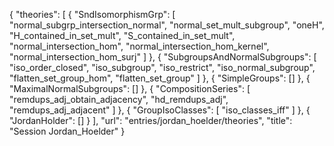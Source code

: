 {
    "theories": [
        {
            "SndIsomorphismGrp": [
                "normal_subgrp_intersection_normal",
                "normal_set_mult_subgroup",
                "oneH",
                "H_contained_in_set_mult",
                "S_contained_in_set_mult",
                "normal_intersection_hom",
                "normal_intersection_hom_kernel",
                "normal_intersection_hom_surj"
            ]
        },
        {
            "SubgroupsAndNormalSubgroups": [
                "iso_order_closed",
                "iso_subgroup",
                "iso_restrict",
                "iso_normal_subgroup",
                "flatten_set_group_hom",
                "flatten_set_group"
            ]
        },
        {
            "SimpleGroups": []
        },
        {
            "MaximalNormalSubgroups": []
        },
        {
            "CompositionSeries": [
                "remdups_adj_obtain_adjacency",
                "hd_remdups_adj",
                "remdups_adj_adjacent"
            ]
        },
        {
            "GroupIsoClasses": [
                "iso_classes_iff"
            ]
        },
        {
            "JordanHolder": []
        }
    ],
    "url": "entries/jordan_hoelder/theories",
    "title": "Session Jordan_Hoelder"
}